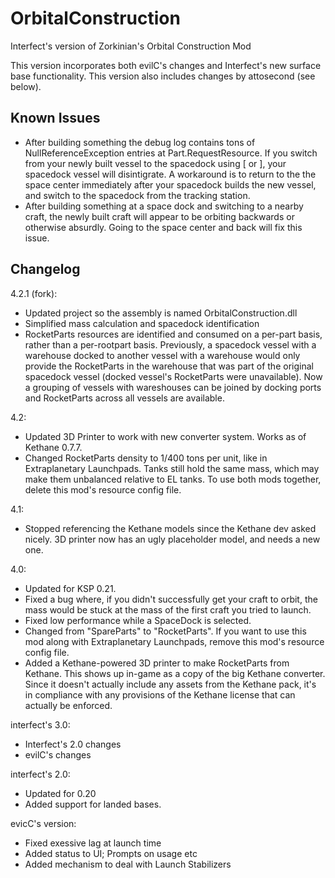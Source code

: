 OrbitalConstruction
===================

Interfect's version of Zorkinian's Orbital Construction Mod

This version incorporates both evilC's changes and Interfect's new surface base functionality. This version also includes changes by attosecond (see below).

Known Issues
------------

* After building something the debug log contains tons of NullReferenceException entries at Part.RequestResource. If you switch from your newly built vessel to the spacedock using [ or ], your spacedock vessel will disintigrate. A workaround is to return to the the space center immediately after your spacedock builds the new vessel, and switch to the spacedock from the tracking station.
* After building something at a space dock and switching to a nearby craft, the newly built craft will appear to be orbiting backwards or otherwise absurdly. Going to the space center and back will fix this issue.

Changelog
---------

4.2.1 (fork):
* Updated project so the assembly is named OrbitalConstruction.dll
* Simplified mass calculation and spacedock identification
* RocketParts resources are identified and consumed on a per-part basis, rather than a per-rootpart basis. Previously, a spacedock vessel with a warehouse docked to another vessel with a warehouse would only provide the RocketParts in the warehouse that was part of the original spacedock vessel (docked vessel's RocketParts were unavailable). Now a grouping of vessels with wareshouses can be joined by docking ports and RocketParts across all vessels are available.

4.2:
* Updated 3D Printer to work with new converter system. Works as of Kethane 0.7.7.
* Changed RocketParts density to 1/400 tons per unit, like in Extraplanetary Launchpads. Tanks still hold the same mass, which may make them unbalanced relative to EL tanks. To use both mods together, delete this mod's resource config file.

4.1:
* Stopped referencing the Kethane models since the Kethane dev asked nicely. 3D printer now has an ugly placeholder model, and needs a new one.

4.0:

* Updated for KSP 0.21.
* Fixed a bug where, if you didn't successfully get your craft to orbit, the mass would be stuck at the mass of the first craft you tried to launch.
* Fixed low performance while a SpaceDock is selected.
* Changed from "SpareParts" to "RocketParts". If you want to use this mod along with Extraplanetary Launchpads, remove this mod's resource config file.
* Added a Kethane-powered 3D printer to make RocketParts from Kethane. This shows up in-game as a copy of the big Kethane converter. Since it doesn't actually include any assets from the Kethane pack, it's in compliance with any provisions of the Kethane license that can actually be enforced.

interfect's 3.0:

* Interfect's 2.0 changes
* evilC's changes

interfect's 2.0:

* Updated for 0.20
* Added support for landed bases.

evicC's version:

* Fixed exessive lag at launch time
* Added status to UI; Prompts on usage etc
* Added mechanism to deal with Launch Stabilizers
